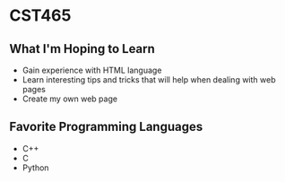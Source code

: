 # CST465
<h2>
    What I'm Hoping to Learn
</h2>
<ul>
    <li>
        Gain experience with HTML language
    </li>
    <li>
        Learn interesting tips and tricks that will help when dealing with web pages
    </li>
    <li>
        Create my own web page
    </li>
</ul>
<h2>
    Favorite Programming Languages
</h2>
<ul>
    <li>
        C++
    </li>
    <li>
        C
    </li>
    <li>
        Python
    </li>
</ul>
